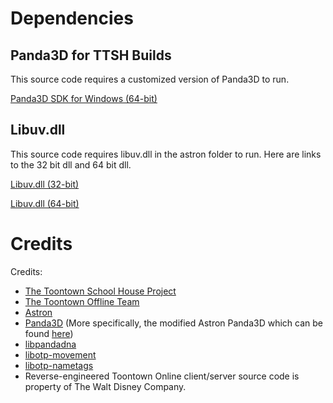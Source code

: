 # Dependencies
## Panda3D for TTSH Builds
This source code requires a customized version of Panda3D to run.

[Panda3D SDK for Windows (64-bit)](https://drive.google.com/file/d/1i-7C_uAfzZSaArzFh80NMD3Dg5FD2Tdt/view?usp=sharing)

## Libuv.dll
This source code requires libuv.dll in the astron folder to run. Here are links to the 32 bit dll and 64 bit dll.

[Libuv.dll (32-bit)](https://cdn.discordapp.com/attachments/638485243560460309/640339222682664973/libuv.dll)


[Libuv.dll (64-bit)](https://cdn.discordapp.com/attachments/638485243560460309/640339153346887696/libuv.dll)

# Credits
Credits:
* [The Toontown School House Project](https://https://github.com/Toontown-Open-Source-Initiative/Toontown-School-House)
* [The Toontown Offline Team](https://ttoffline.com)
* [Astron](https://github.com/Astron/Astron)
* [Panda3D](https://github.com/panda3d/panda3d) (More specifically, the modified Astron Panda3D which can be found [here](https://github.com/Astron/panda3d))
* [libpandadna](https://github.com/loblao/libpandadna)
* [libotp-movement](https://github.com/jwcotejr/libotp-movement)
* [libotp-nametags](https://github.com/loblao/libotp-nametags)
* Reverse-engineered Toontown Online client/server source code is property of The Walt Disney Company.
